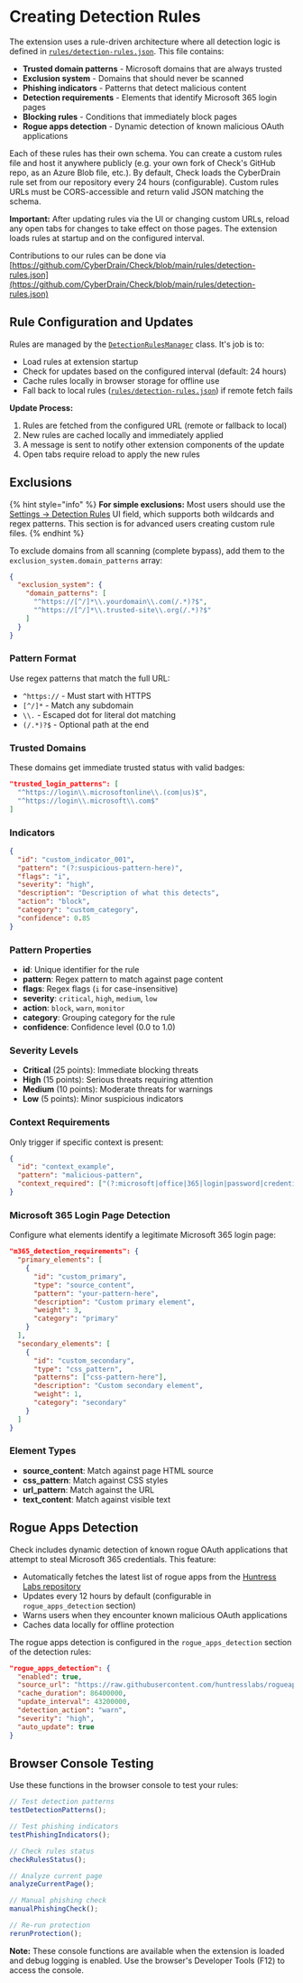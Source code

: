 # Creating Detection Rules

The extension uses a rule-driven architecture where all detection logic is defined in [`rules/detection-rules.json`](https://github.com/CyberDrain/Check/blob/main/rules/detection-rules.json). This file contains:

- **Trusted domain patterns** - Microsoft domains that are always trusted
- **Exclusion system** - Domains that should never be scanned
- **Phishing indicators** - Patterns that detect malicious content
- **Detection requirements** - Elements that identify Microsoft 365 login pages
- **Blocking rules** - Conditions that immediately block pages
- **Rogue apps detection** - Dynamic detection of known malicious OAuth applications

Each of these rules has their own schema. You can create a custom rules file and host it anywhere publicly (e.g. your own fork of Check's GitHub repo, as an Azure Blob file, etc.). By default, Check loads the CyberDrain rule set from our repository every 24 hours (configurable). Custom rules URLs must be CORS-accessible and return valid JSON matching the schema.

**Important:** After updating rules via the UI or changing custom URLs, reload any open tabs for changes to take effect on those pages. The extension loads rules at startup and on the configured interval.

Contributions to our rules can be done via [https://github.com/CyberDrain/Check/blob/main/rules/detection-rules.json](https://github.com/CyberDrain/Check/blob/main/rules/detection-rules.json)

## Rule Configuration and Updates

Rules are managed by the [`DetectionRulesManager`](https://github.com/CyberDrain/Check/blob/main/scripts/modules/detection-rules-manager.js) class. It's job is to:

- Load rules at extension startup
- Check for updates based on the configured interval (default: 24 hours)
- Cache rules locally in browser storage for offline use
- Fall back to local rules ([`rules/detection-rules.json`](https://github.com/CyberDrain/Check/blob/main/rules/detection-rules.json)) if remote fetch fails

**Update Process:**

1. Rules are fetched from the configured URL (remote or fallback to local)
2. New rules are cached locally and immediately applied
3. A message is sent to notify other extension components of the update
4. Open tabs require reload to apply the new rules

## Exclusions

{% hint style="info" %}
**For simple exclusions:** Most users should use the [Settings → Detection Rules](../settings/detection-rules.md#url-allowlist-regex-or-url-with-wildcards) UI field, which supports both wildcards and regex patterns. This section is for advanced users creating custom rule files.
{% endhint %}

To exclude domains from all scanning (complete bypass), add them to the `exclusion_system.domain_patterns` array:

```json
{
  "exclusion_system": {
    "domain_patterns": [
      "^https://[^/]*\\.yourdomain\\.com(/.*)?$",
      "^https://[^/]*\\.trusted-site\\.org(/.*)?$"
    ]
  }
}
```

### Pattern Format

Use regex patterns that match the full URL:

- `^https://` - Must start with HTTPS
- `[^/]*` - Match any subdomain
- `\\.` - Escaped dot for literal dot matching
- `(/.*)?$` - Optional path at the end

### Trusted Domains

These domains get immediate trusted status with valid badges:

```json
"trusted_login_patterns": [
  "^https://login\\.microsoftonline\\.(com|us)$",
  "^https://login\\.microsoft\\.com$"
]
```

### Indicators

```json
{
  "id": "custom_indicator_001",
  "pattern": "(?:suspicious-pattern-here)",
  "flags": "i",
  "severity": "high",
  "description": "Description of what this detects",
  "action": "block",
  "category": "custom_category",
  "confidence": 0.85
}
```

### Pattern Properties

- **id**: Unique identifier for the rule
- **pattern**: Regex pattern to match against page content
- **flags**: Regex flags (`i` for case-insensitive)
- **severity**: `critical`, `high`, `medium`, `low`
- **action**: `block`, `warn`, `monitor`
- **category**: Grouping category for the rule
- **confidence**: Confidence level (0.0 to 1.0)

### Severity Levels

- **Critical** (25 points): Immediate blocking threats
- **High** (15 points): Serious threats requiring attention
- **Medium** (10 points): Moderate threats for warnings
- **Low** (5 points): Minor suspicious indicators

### Context Requirements

Only trigger if specific context is present:

```json
{
  "id": "context_example",
  "pattern": "malicious-pattern",
  "context_required": ["(?:microsoft|office|365|login|password|credential)"]
}
```

### Microsoft 365 Login Page Detection

Configure what elements identify a legitimate Microsoft 365 login page:

```json
"m365_detection_requirements": {
  "primary_elements": [
    {
      "id": "custom_primary",
      "type": "source_content",
      "pattern": "your-pattern-here",
      "description": "Custom primary element",
      "weight": 3,
      "category": "primary"
    }
  ],
  "secondary_elements": [
    {
      "id": "custom_secondary",
      "type": "css_pattern",
      "patterns": ["css-pattern-here"],
      "description": "Custom secondary element",
      "weight": 1,
      "category": "secondary"
    }
  ]
}
```

### Element Types

- **source_content**: Match against page HTML source
- **css_pattern**: Match against CSS styles
- **url_pattern**: Match against the URL
- **text_content**: Match against visible text

## Rogue Apps Detection

Check includes dynamic detection of known rogue OAuth applications that attempt to steal Microsoft 365 credentials. This feature:

- Automatically fetches the latest list of rogue apps from the [Huntress Labs repository](https://github.com/huntresslabs/rogueapps)
- Updates every 12 hours by default (configurable in `rogue_apps_detection` section)
- Warns users when they encounter known malicious OAuth applications
- Caches data locally for offline protection

The rogue apps detection is configured in the `rogue_apps_detection` section of the detection rules:

```json
"rogue_apps_detection": {
  "enabled": true,
  "source_url": "https://raw.githubusercontent.com/huntresslabs/rogueapps/refs/heads/main/public/rogueapps.json",
  "cache_duration": 86400000,
  "update_interval": 43200000,
  "detection_action": "warn",
  "severity": "high",
  "auto_update": true
}
```

## Browser Console Testing

Use these functions in the browser console to test your rules:

```javascript
// Test detection patterns
testDetectionPatterns();

// Test phishing indicators
testPhishingIndicators();

// Check rules status
checkRulesStatus();

// Analyze current page
analyzeCurrentPage();

// Manual phishing check
manualPhishingCheck();

// Re-run protection
rerunProtection();
```

**Note:** These console functions are available when the extension is loaded and debug logging is enabled. Use the browser's Developer Tools (F12) to access the console.
